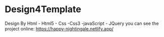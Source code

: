 # Design4Template
Design By Html - Html5 - Css -Css3 -javaScript - JQuery
you can see the project online:
https://happy-nightingale.netlify.app/
